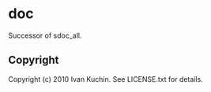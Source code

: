 # doc

Successor of sdoc_all.

## Copyright

Copyright (c) 2010 Ivan Kuchin. See LICENSE.txt for details.
